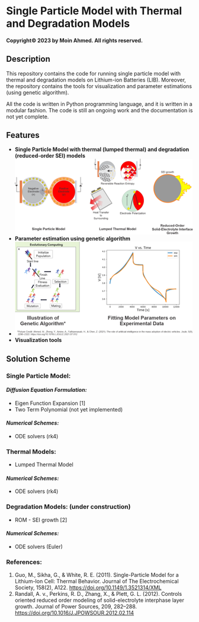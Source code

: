 # Single Particle Model with Thermal and Degradation Models
#### Copyright© 2023 by Moin Ahmed. All rights reserved.

## Description

<p>
This repository contains the code for running single particle model with thermal and degradation models on 
Lithium-ion Batteries (LIB). Moreover, the repository contains the tools for visualization and 
parameter estimations (using genetic algorithm).
</p>
<p>
All the code is written in Python programming language, and it is written in a modular fashion. The code is
still an ongoing work and the documentation is not yet complete.
</p>

## Features

- <b>Single Particle Model with thermal (lumped thermal) and degradation (reduced-order SEI) models
![](./images/SPPy.png)
- Parameter estimation using genetic algorithm
- ![](./images/GA.png)
- Visualization tools</b>

## Solution Scheme
### Single Particle Model:
#### _Diffusion Equation Formulation:_
- Eigen Function Expansion [1]
- Two Term Polynomial (not yet implemented)
#### _Numerical Schemes:_
- ODE solvers (rk4)
### Thermal Models:
- Lumped Thermal Model
#### _Numerical Schemes:_
- ODE solvers (rk4)
### Degradation Models: (under construction)
- ROM - SEI growth [2]
#### _Numerical Schemes:_
- ODE solvers (Euler)
### References:
1. Guo, M., Sikha, G., & White, R. E. (2011). Single-Particle Model for a Lithium-Ion Cell: Thermal Behavior. Journal of The Electrochemical Society, 158(2), A122. https://doi.org/10.1149/1.3521314/XML
2. Randall, A. v., Perkins, R. D., Zhang, X., & Plett, G. L. (2012). Controls oriented reduced order modeling of solid-electrolyte interphase layer growth. Journal of Power Sources, 209, 282–288. https://doi.org/10.1016/J.JPOWSOUR.2012.02.114
